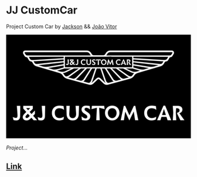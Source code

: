 # JJ CustomCar
Project Custom Car by <a href="https://www.instagram.com/jacksonschirigatti">Jackson</a> &amp;&amp; <a href="">João Vitor</a>

<img style="filter: invert(100%)" src="images/page/jj-custom-car.png">

<i>Project...</i>

<h2><a href="https://jacksonfagundes2007.github.io/customcar/">Link</a></h2>


